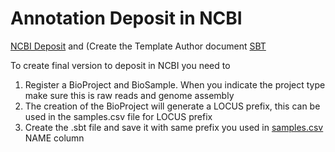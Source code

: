 
Annotation Deposit in NCBI
===
[NCBI Deposit](https://submit.ncbi.nlm.nih.gov/) and (Create the Template Author document [SBT](https://submit.ncbi.nlm.nih.gov/genbank/template/submission/)

To create final version to deposit in NCBI you need to

1. Register a BioProject and BioSample. When you indicate the project type make sure this is raw reads and genome assembly
2. The creation of the BioProject will generate a LOCUS prefix, this can be used in the samples.csv file for LOCUS prefix
3. Create the .sbt file and save it with same prefix you used in [samples.csv](samples.csv) NAME column


